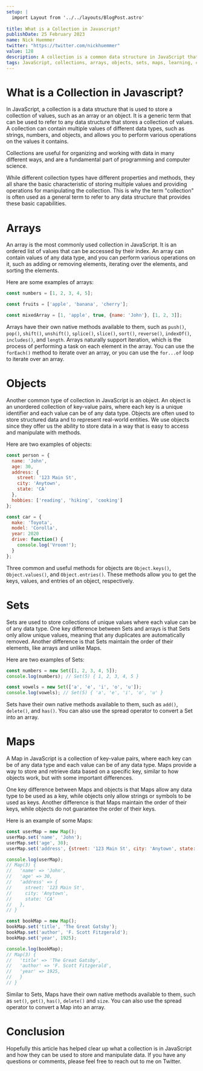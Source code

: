 ```yaml
---
setup: |
  import Layout from '../../layouts/BlogPost.astro'
  
title: What is a Collection in Javascript?
publishDate: 25 February 2023
name: Nick Huemmer
twitter: "https://twitter.com/nickhuemmer"
value: 128
description: A collection is a common data structure in JavaScript that you may already be familiar with.
tags: JavaScript, collections, arrays, objects, sets, maps, learning, code, programming
---
```



# What is a Collection in Javascript?

In JavaScript, a collection is a data structure that is used to store a collection of values, such as an array or an object. It is a generic term that can be used to refer to any data structure that stores a collection of values. A collection can contain multiple values of different data types, such as strings, numbers, and objects, and allows you to perform various operations on the values it contains.  

Collections are useful for organizing and working with data in many different ways, and are a fundamental part of programming and computer science.

While different collection types have different properties and methods, they all share the basic characteristic of storing multiple values and providing operations for manipulating the collection. This is why the term "collection" is often used as a general term to refer to any data structure that provides these basic capabilities.

# Arrays

An array is the most commonly used collection in JavaScript. It is an ordered list of values that can be accessed by their index. An array can contain values of any data type, and you can perform various operations on it, such as adding or removing elements, iterating over the elements, and sorting the elements.

Here are some examples of arrays:

```javascript
const numbers = [1, 2, 3, 4, 5];

const fruits = ['apple', 'banana', 'cherry'];

const mixedArray = [1, 'apple', true, {name: 'John'}, [1, 2, 3]]; 
```
Arrays have their own native methods available to them, such as `push()`, `pop()`, `shift()`, `unshift()`, `splice()`, `slice()`, `sort()`, `reverse()`, `indexOf()`, `includes()`, and `length`.   Arrays naturally support iteration, which is the process of performing a task on each element in the array. You can use the `forEach()` method to iterate over an array, or you can use the `for...of` loop to iterate over an array.

# Objects

Another common type of collection in JavaScript is an object. An object is an unordered collection of key-value pairs, where each key is a unique identifier and each value can be of any data type. Objects are often used to store structured data and to represent real-world entities.  We use objects since they offer us the ability to store data in a way that is easy to access and manipulate with methods.

Here are two examples of objects:

```javascript
const person = {
  name: 'John',
  age: 30,
  address: {
    street: '123 Main St',
    city: 'Anytown',
    state: 'CA'
  },
  hobbies: ['reading', 'hiking', 'cooking']
};

const car = {
  make: 'Toyota',
  model: 'Corolla',
  year: 2020
  drive: function() {
    console.log('Vroom!');
  }
};
```
Three common and useful methods for objects are `Object.keys()`, `Object.values()`, and `Object.entries()`. These methods allow you to get the keys, values, and entries of an object, respectively.

# Sets 

Sets are used to store collections of unique values where each value can be of any data type. One key difference between Sets and arrays is that Sets only allow unique values, meaning that any duplicates are automatically removed. Another difference is that Sets maintain the order of their elements, like arrays and unlike Maps.

Here are two examples of Sets:

```javascript
const numbers = new Set([1, 2, 3, 4, 5]);
console.log(numbers); // Set(5) { 1, 2, 3, 4, 5 }

const vowels = new Set(['a', 'e', 'i', 'o', 'u']);
console.log(vowels); // Set(5) { 'a', 'e', 'i', 'o', 'u' }
```

Sets have their own native methods available to them, such as `add()`, `delete()`, and `has()`. You can also use the spread operator to convert a Set into an array.

# Maps

A Map in JavaScript is a collection of key-value pairs, where each key can be of any data type and each value can be of any data type. Maps provide a way to store and retrieve data based on a specific key, similar to how objects work, but with some important differences.

One key difference between Maps and objects is that Maps allow any data type to be used as a key, while objects only allow strings or symbols to be used as keys. Another difference is that Maps maintain the order of their keys, while objects do not guarantee the order of their keys.

Here is an example of some Maps:

```javascript
const userMap = new Map();
userMap.set('name', 'John');
userMap.set('age', 30);
userMap.set('address', {street: '123 Main St', city: 'Anytown', state: 'CA'});

console.log(userMap); 
// Map(3) {
//   'name' => 'John',
//   'age' => 30,
//   'address' => {
//     street: '123 Main St',
//     city: 'Anytown',
//     state: 'CA'
//   },
// }

const bookMap = new Map();
bookMap.set('title', 'The Great Gatsby');
bookMap.set('author', 'F. Scott Fitzgerald');
bookMap.set('year', 1925);

console.log(bookMap);
// Map(3) {
//   'title' => 'The Great Gatsby',
//   'author' => 'F. Scott Fitzgerald',
//   'year' => 1925,
//   }
// }
```
Similar to Sets, Maps have their own native methods available to them, such as `set()`, `get()`, `has()`, `delete()` and `size`. You can also use the spread operator to convert a Map into an array.


# Conclusion

Hopefully this article has helped clear up what a collection is in JavaScript and how they can be used to store and manipulate data. If you have any questions or comments, please feel free to reach out to me on Twitter.
